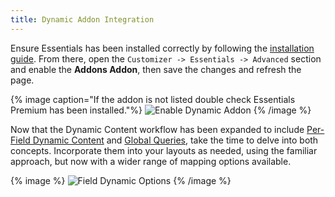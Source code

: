 ```yaml
---
title: Dynamic Addon Integration
---
```


Ensure Essentials has been installed correctly by following the [installation guide](/essentials-for-yoothemepro/integration#installation). From there, open the `Customizer -> Essentials -> Advanced` section and enable the **Addons Addon**, then save the changes and refresh the page.

{% image caption="If the addon is not listed double check Essentials Premium has been installed."%}
![Enable Dynamic Addon](/assets/ytp/dynamic/integration/enable-addon.gif)
{% /image %}

Now that the Dynamic Content workflow has been expanded to include [Per-Field Dynamic Content](../per-field-dynamic-content) and [Global Queries](../global-queries), take the time to delve into both concepts. Incorporate them into your layouts as needed, using the familiar approach, but now with a wider range of mapping options available.

{% image %}
![Field Dynamic Options](/assets/ytp/dynamic/field-dynamic-options.webp)
{% /image %}

